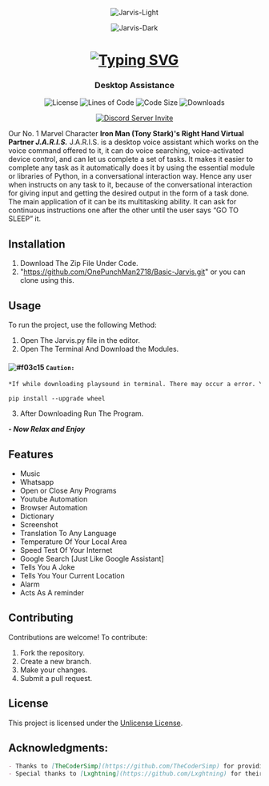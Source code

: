 <div  align="center">

  ![Jarvis-Light](https://user-images.githubusercontent.com/3369400/139447912-e0f43f33-6d9f-45f8-be46-2df5bbc91289.png#gh-dark-mode-only)
  
  ![Jarvis-Dark](https://user-images.githubusercontent.com/3369400/139448065-39a229ba-4b06-434b-bc67-616e2ed80c8f.png#gh-light-mode-only)

  # [![Typing SVG](https://readme-typing-svg.herokuapp.com?font=Permanent+Marker&size=40&pause=1000&color=2986cc&center=true&vCenter=true&width=435&lines=Jarvis)](https://git.io/typing-svg)

  ### Desktop Assistance 

  ![License](https://img.shields.io/github/license/OnePunchMan2718/Basic-Jarvis?color=598e3c&style=for-the-badge)
  ![Lines of Code](https://img.shields.io/tokei/lines/github/OnePunchMan2718/Basic-Jarvis?color=598e3c&style=for-the-badge)
  ![Code Size](https://img.shields.io/github/languages/code-size/OnePunchMan2718/Basic-Jarvis?color=598e3c&style=for-the-badge)
  ![Downloads](https://img.shields.io/github/downloads/OnePunchMan2718/Basic-Jarvis/total?color=598e3c&style=for-the-badge)

  [![Discord Server Invite](https://discord.com/api/guilds/876398373962412102/widget.png?style=banner2)](https://discord.gg/9qKScMjdPF)
</div>

Our No. 1 Marvel Character **Iron Man (Tony Stark)'s Right Hand Virtual Partner ***J.A.R.I.S.***** J.A.R.I.S. is a desktop voice assistant which works on the voice command offered to it, it can do voice searching, voice-activated device control, and can let us complete a set of tasks. It makes it easier to complete any task as it automatically does it by using the essential module or libraries of Python, in a conversational interaction way. Hence any user when instructs on any task to it, because of the conversational interaction for giving input and getting the desired output in the form of a task done. The main application of it can be its multitasking ability. It can ask for continuous instructions one after the other until the user says “GO TO SLEEP” it.

## Installation

1. Download The Zip File Under Code.
2. "https://github.com/OnePunchMan2718/Basic-Jarvis.git" or you can clone using this.

## Usage

To run the project, use the following Method:
1. Open The Jarvis.py file in the editor.
2. Open The Terminal And Download the Modules.

#### **![#f03c15](https://www.iconsdb.com/icons/download/color/f03c15/circle-16.png) `Caution:`**
```markdown
*If while downloading playsound in terminal. There may occur a error. You Just Have To do:
```
```
pip install --upgrade wheel
```
3. After Downloading Run The Program.

***- Now Relax and Enjoy***

## Features

- Music
- Whatsapp
- Open or Close Any Programs
- Youtube Automation
- Browser Automation
- Dictionary
- Screenshot
- Translation To Any Language
- Temperature Of Your Local Area
- Speed Test Of Your Internet
- Google Search [Just Like Google Assistant]
- Tells You A Joke
- Tells You Your Current Location
- Alarm
- Acts As A reminder 

## Contributing

Contributions are welcome! To contribute:

1. Fork the repository.
2. Create a new branch.
3. Make your changes.
4. Submit a pull request.

## License

This project is licensed under the [Unlicense License](LICENSE).

## Acknowledgments:
 
 ```markdown
- Thanks to [TheCoderSimp](https://github.com/TheCoderSimp) for providing the inspiration.
- Special thanks to [Lxghtning](https://github.com/Lxghtning) for their valuable contributions.
```